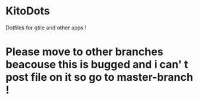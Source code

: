 # KitoDots
Dotfiles for qtile and other apps ! 
# Please move to other branches beacouse this is bugged and i can' t post file on it so go to master-branch !
